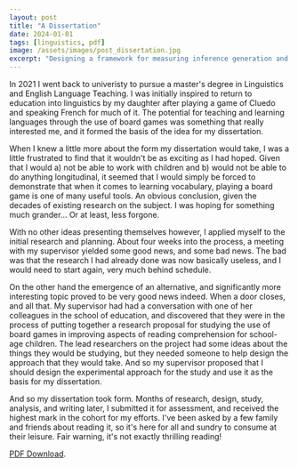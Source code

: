 ```yaml
---
layout: post
title: "A Dissertation"
date: 2024-01-01
tags: [linguistics, pdf] 
image: /assets/images/post_dissertation.jpg
excerpt: "Designing a framework for measuring inference generation and communicative efficacy during board-game play."
---
```


In 2021 I went back to univeristy to pursue a master's degree in Linguistics and English Language Teaching. I was initially inspired to return to education into linguistics by my daughter after playing a game of Cluedo and speaking French for much of it. The potential for teaching and learning languages through the use of board games was something that really interested me, and it formed the basis of the idea for my dissertation.

When I knew a little more about the form my dissertation would take, I was a little frustrated to find that it wouldn't be as exciting as I had hoped. Given that I would a) not be able to work with children and b) would not be able to do anything longitudinal, it seemed that I would simply be forced to demonstrate that when it comes to learning vocabulary, playing a board game is one of many useful tools. An obvious conclusion, given the decades of existing research on the subject. I was hoping for something much grander... Or at least, less forgone.

With no other ideas presenting themselves however, I applied myself to the initial research and planning. About four weeks into the process, a meeting with my supervisor yielded some good news, and some bad news. The bad was that the research I had already done was now basically useless, and I would need to start again, very much behind schedule.

On the other hand the emergence of an alternative, and significantly more interesting topic proved to be very good news indeed. When a door closes, and all that. My supervisor had had a conversation with one of her colleagues in the school of education, and discovered that they were in the process of putting together a research proposal for studying the use of board games in improving aspects of reading comprehension for school-age children. The lead researchers on the project had some ideas about the things they would be studying, but they needed someone to help design the approach that they would take. And so my supervisor proposed that I should design the experimental approach for the study and use it as the basis for my dissertation. 

And so my dissertation took form. Months of research, design, study, analysis, and writing later, I submitted it for assessment, and received the highest mark in the cohort for my efforts. I've been asked by a few family and friends about reading it, so it's here for all and sundry to consume at their leisure. Fair warning, it's not exactly thrilling reading!

[PDF Download](https://beod.co.uk/assets/pdf/dissertation.pdf).
